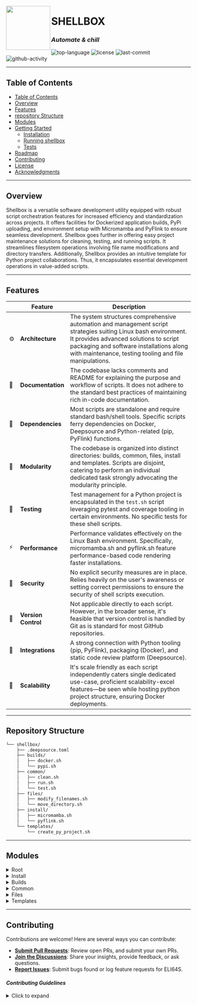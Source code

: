 [<img src="https://cdn.jsdelivr.net/gh/devicons/devicon/icons/bash/bash-original.svg" height="120" align="left">](https://cdn.jsdelivr.net/gh/devicons/devicon/icons/bash/bash-original.svg)
# SHELLBOX
### *Automate & chill*

![top-language](https://img.shields.io/github/languages/top/eli64s/shellbox?style=flat&color=blueviolet&logo=GNU%20Bash)
![license](https://img.shields.io/github/license/eli64s/shellbox?style=flat&color=blueviolet)
![last-commit](https://img.shields.io/github/last-commit/eli64s/shellbox?style=flat&color=blueviolet)
![github-activity](https://img.shields.io/github/commit-activity/m/eli64s/shellbox?style=flat&color=blueviolet)

---

##  Table of Contents
- [ Table of Contents](#-table-of-contents)
- [ Overview](#-overview)
- [ Features](#-features)
- [ repository Structure](#-repository-structure)
- [ Modules](#modules)
- [ Getting Started](#-getting-started)
    - [ Installation](#-installation)
    - [ Running shellbox](#-running-shellbox)
    - [ Tests](#-tests)
- [ Roadmap](#-roadmap)
- [ Contributing](#-contributing)
- [ License](#-license)
- [ Acknowledgments](#-acknowledgments)

---


##  Overview

Shellbox is a versatile software development utility equipped with robust script orchestration features for increased efficiency and standardization across projects. It offers facilities for Dockerized application builds, PyPi uploading, and environment setup with Micromamba and PyFlink to ensure seamless development. Shellbox goes further in offering easy project maintenance solutions for cleaning, testing, and running scripts. It streamlines filesystem operations involving file name modifications and directory transfers. Additionally, Shellbox provides an intuitive template for Python project collaborations. Thus, it encapsulates essential development operations in value-added scripts.

---

##  Features

|    | Feature                    | Description                 |
|----|----------------------------|-----------------------------|
| ⚙️  | **Architecture**           | The system structures comprehensive automation and management script strategies suiting Linux bash environment. It provides advanced solutions to script packaging and software installations along with maintenance, testing tooling and file manipulations. |
| 📄  | **Documentation**          | The codebase lacks comments and README for explaining the purpose and workflow of scripts. It does not adhere to the standard best practices of maintaining rich in-code documentation. |
| 🔗  | **Dependencies**           | Most scripts are standalone and require standard bash/shell tools. Specific scripts ferry dependencies on Docker, Deepsource and Python-related (pip, PyFlink) functions. |
| 🧩  | **Modularity**             | The codebase is organized into distinct directories: builds, common, files, install and templates. Scripts are disjoint, catering to perform an individual dedicated task strongly advocating the modularity principle. |
| 🧪  | **Testing**                | Test management for a Python project is encapsulated in the `test.sh` script leveraging pytest and coverage tooling in certain environments. No specific tests for these shell scripts. |
| ⚡️  | **Performance**            | Performance validates effectively on the Linux Bash environment. Specifically, micromamba.sh and pyflink.sh feature performance-based code rendering faster installations. |
| 🔐  | **Security**               | No explicit security measures are in place. Relies heavily on the user's awareness or setting correct permissions to ensure the security of shell scripts execution. |
| 🔀  | **Version Control**        | Not applicable directly to each script. However, in the broader sense, it's feasible that version control is handled by Git as is standard for most GitHub repositories. |
| 🔌  | **Integrations**           | A strong connection with Python tooling (pip, PyFlink), packaging (Docker), and static code review platform (Deepsource). |
| 📶  | **Scalability**            | It's scale friendly as each script independently caters single dedicated use-case, proficient scalability-excel features—be seen while hosting python project structure, ensuring Docker deployments. |


---


##  Repository Structure

```sh
└── shellbox/
    ├── .deepsource.toml
    ├── builds/
    │   ├── docker.sh
    │   └── pypi.sh
    ├── common/
    │   ├── clean.sh
    │   ├── run.sh
    │   └── test.sh
    ├── files/
    │   ├── modify_filenames.sh
    │   └── move_directory.sh
    ├── install/
    │   ├── micromamba.sh
    │   └── pyflink.sh
    └── templates/
        └── create_py_project.sh

```

---


##  Modules

<details closed><summary>Root</summary>

| File                                                                              | Summary                                                                                                                                                                                                                                                                                                                                                                                                                                                                                    |
| ---                                                                               | ---                                                                                                                                                                                                                                                                                                                                                                                                                                                                                        |
| [.deepsource.toml](https://github.com/eli64s/shellbox/blob/main/.deepsource.toml) | The code represents a project root directory structure for a script-based application written in shell. Main functionalities include: building the system using Docker and PyPi, ensuring standard program maintenance by providing clean, run, and test features, allowing filesystem management operations, handling software installs via Micromamba and PyFlink, and offering template for creating Python projects. It utilizes DeepSource for static code analysis on Shell scripts. |

</details>

<details closed><summary>Install</summary>

| File                                                                                | Summary                                                                                                                                                                                                                                                                                                                                                                                                                  |
| ---                                                                                 | ---                                                                                                                                                                                                                                                                                                                                                                                                                      |
| [micromamba.sh](https://github.com/eli64s/shellbox/blob/main/install/micromamba.sh) | The script installs the latest version of Micromamba for Linux or MacOS. It identifies the OS, downloads Micromamba, assigns execution permissions, and relocates the file for global access. It initializes Micromamba, configures the default usage of conda-forge channel, and sets the channel priority to strict. The process terminates with a completion message.                                                 |
| [pyflink.sh](https://github.com/eli64s/shellbox/blob/main/install/pyflink.sh)       | This script automates the environment setup for working with PyFlink. It checks and installs Java 11 and Python 3.7 if they're not present. It downloads and extracts PyFlink from its official source, moves it to the pyflink directory and sets the necessary environment variables. The script also sets related aliases for zsh. Once these steps are done, the shell environment is ready for PyFlink development. |

</details>

<details closed><summary>Builds</summary>

| File                                                                       | Summary                                                                                                                                                                                                                                                                                                                                                                                                                                                                                                                                 |
| ---                                                                        | ---                                                                                                                                                                                                                                                                                                                                                                                                                                                                                                                                     |
| [pypi.sh](https://github.com/eli64s/shellbox/blob/main/builds/pypi.sh)     | The pypi.sh script defines several operations to clean the previous Python package data, build a new package, and deploy it to PyPI (Python Package Index). The deployment details include the package name, repository URL, username, and API key for package upload. Post successful package upload, a success message shows up in the console.                                                                                                                                                                                       |
| [docker.sh](https://github.com/eli64s/shellbox/blob/main/builds/docker.sh) | The builds/docker.sh script simplifies the process of managing a Docker image. Firstly, it constructs a FULL_IMAGE_NAME variable from user-defined components. After creating Docker Buildx, three primary functions are called: `build_image` builds a Docker image using local context, `publish_image` publishes the newly created image to a Docker registry, and `buildx_image` efficiently constructs multi-platform images. The process culminates with echoing a completion statement along with the full image's name created. |

</details>

<details closed><summary>Common</summary>

| File                                                                     | Summary                                                                                                                                                                                                                                                                                                                                                                                                                                                                                                                    |
| ---                                                                      | ---                                                                                                                                                                                                                                                                                                                                                                                                                                                                                                                        |
| [run.sh](https://github.com/eli64s/shellbox/blob/main/common/run.sh)     | The `common/run.sh` script initiates a series of operations starting with the activation of the Conda environment my_env, followed by the upgrade of Python package installer, pip, in this environment. It sets bash-specific options to handle errors and enables pipelining. The start and completion times of these operations are displayed. The surrounding directory tree contains additional scripts for building, testing, cleaning, file modifications, moving directories, installations, and project creation. |
| [clean.sh](https://github.com/eli64s/shellbox/blob/main/common/clean.sh) | The clean.sh script, best understood as a maintenance script, eliminates build, test, and temporary files from a Python project environment. The removal process has specialized functions catering to distinct targets-build artifacts, Python file artifacts, test and coverage artifacts, backup and Python cache files. This script, depending on the argument passed, invokes the respective function to remove the associated files and directories, enhancing hygiene and order in the working environment.         |
| [test.sh](https://github.com/eli64s/shellbox/blob/main/common/test.sh)   | The `test.sh` script in the `common` directory activates the readmeai Conda environment and employs the `coverage` utility to execute pytest tests on the readmeai project's source code, ignoring files and folders patterned as __init__.py and tests. The coverage report displays missed details and execution stops if coverage dips below 90%. The directory tree presents a project structure supporting Docker and PyPI builds, installation scripts, efficient file management, and Python project templates.     |

</details>

<details closed><summary>Files</summary>

| File                                                                                          | Summary                                                                                                                                                                                                                                                                                                                                                         |
| ---                                                                                           | ---                                                                                                                                                                                                                                                                                                                                                             |
| [modify_filenames.sh](https://github.com/eli64s/shellbox/blob/main/files/modify_filenames.sh) | The bash script primarily functions to identify files within the specified directory (/GitHub/readme-ai/docs) and alter their filenames. It performs two alterations: converting the characters to lowercase and replacing underscores with hyphens. Changes to filenames are printed for user confimation. If the folder isn't found, the script simply exits. |
| [move_directory.sh](https://github.com/eli64s/shellbox/blob/main/files/move_directory.sh)     | The move_directory.sh script, residing in the files directory, is designed to move a certain directory from a specified current location to a destination on the system. The script first checks existence of both source and destination directories. If both exist, it executes the move, otherwise, it logs relevant warning messages.                       |

</details>

<details closed><summary>Templates</summary>

| File                                                                                                | Summary                                                                                                                                                                                                                                                                                                                                                                                                                                                                                                                                                         |
| ---                                                                                                 | ---                                                                                                                                                                                                                                                                                                                                                                                                                                                                                                                                                             |
| [create_py_project.sh](https://github.com/eli64s/shellbox/blob/main/templates/create_py_project.sh) | The given script automates the process of setting up a new Python project. It creates the required directory structure (such as conf, scripts, setup etc.), initial files with their necessary code (like logger.py, conf.py, etc.), configures logger, command line argument parser, configurations, testing setup, and scripting boilerplates. It also prepares the project for Docker deployment and integration, generates necessary configuration files and adds an MIT license file, a configurable.gitignore and a Makefile with commonly used routines. |

</details>

---

##  Contributing

Contributions are welcome! Here are several ways you can contribute:

- **[Submit Pull Requests](https://github.com/eli64s/shellbox/blob/main/CONTRIBUTING.md)**: Review open PRs, and submit your own PRs.
- **[Join the Discussions](https://github.com/eli64s/shellbox/discussions)**: Share your insights, provide feedback, or ask questions.
- **[Report Issues](https://github.com/eli64s/shellbox/issues)**: Submit bugs found or log feature requests for ELI64S.

#### *Contributing Guidelines*

<details closed>
<summary>Click to expand</summary>

1. **Fork the Repository**: Start by forking the project repository to your GitHub account.
2. **Clone Locally**: Clone the forked repository to your local machine using a Git client.
   ```sh
   git clone <your-forked-repo-url>
   ```
3. **Create a New Branch**: Always work on a new branch, giving it a descriptive name.
   ```sh
   git checkout -b new-feature-x
   ```
4. **Make Your Changes**: Develop and test your changes locally.
5. **Commit Your Changes**: Commit with a clear and concise message describing your updates.
   ```sh
   git commit -m 'Implemented new feature x.'
   ```
6. **Push to GitHub**: Push the changes to your forked repository.
   ```sh
   git push origin new-feature-x
   ```
7. **Submit a Pull Request**: Create a PR against the original project repository. Clearly describe the changes and their motivations.

Once your PR is reviewed and approved, it will be merged into the main branch.

</details>

